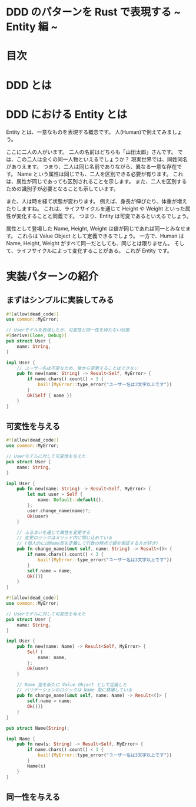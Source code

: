 # DDD のパターンを Rust で表現する ~ Entity 編 ~

# 目次

# DDD とは

# DDD における Entity とは

Entity とは、一意なものを表現する概念です。
人(Human)で例えてみましょう。

ここに二人の人がいます。
二人の名前はどちらも「山田太郎」さんです。
では、この二人は全くの同一人物といえるでしょうか？
現実世界では、同姓同名がありえます。
つまり、二人は同じ名前でありながら、異なる一意な存在です。
Name という属性は同じでも、二人を区別できる必要が有ります。
これは、属性が同じであっても区別されることを示します。
また、二人を区別するための識別子が必要となることも示しています。

また、人は時を経て状態が変わります。
例えば、身長が伸びたり、体重が増えたりしますね。
これは、ライフサイクルを通じて Height や Weight といった属性が変化することと同義です。
つまり、Entity は可変であるといえるでしょう。

属性として登場した Name, Height, Weight は値が同じであれば同一とみなせます。
これらは Value Object として定義できるでしょう。
一方で、Human は Name, Height, Weight がすべて同一だとしても、同じとは限りません。
そして、ライフサイクルによって変化することがある。
これが Entity です。

# 実装パターンの紹介

## まずはシンプルに実装してみる

```rust
#![allow(dead_code)]
use common::MyError;

// Userモデルを表現したが、可変性と同一性を持たない状態
#[derive(Clone, Debug)]
pub struct User {
    name: String,
}

impl User {
    // ユーザー名は不変なため、後から変更することはできない
    pub fn new(name: String) -> Result<Self, MyError> {
        if name.chars().count() < 3 {
            bail!(MyError::type_error("ユーザー名は3文字以上です"))
        }
        Ok(Self { name })
    }
}
```

## 可変性を与える

```rust
#![allow(dead_code)]
use common::MyError;

// Userモデルに対して可変性を与えた
pub struct User {
    name: String,
}

impl User {
    pub fn new(name: String) -> Result<Self, MyError> {
        let mut user = Self {
            name: Default::default(),
        };
        user.change_name(name)?;
        Ok(user)
    }

    // ふるまいを通じて属性を変更する
    // 変更ロジックはメソッド内に閉じ込めている
    // (個人的にはName型を定義して引数の時点で値を保証する方が好き)
    pub fn change_name(&mut self, name: String) -> Result<()> {
        if name.chars().count() < 3 {
            bail!(MyError::type_error("ユーザー名は3文字以上です"))
        }
        self.name = name;
        Ok(())
    }
}
```

```rust
#![allow(dead_code)]
use common::MyError;

// Userモデルに対して可変性を与えた
pub struct User {
    name: String,
}

impl User {
    pub fn new(name: Name) -> Result<Self, MyError> {
        Self {
            name: name,
        };
        Ok(user)
    }

    // Name 型を新たに Value Object として定義した
    // バリデーションのロジックは Name 型に移譲している
    pub fn change_name(&mut self, name: Name) -> Result<()> {
        self.name = name;
        Ok(())
    }
}

pub struct Name(String);

impl Name {
    pub fn new(s: String) -> Result<Self, MyError> {
        if name.chars().count() < 3 {
            bail!(MyError::type_error("ユーザー名は3文字以上です"))
        }
        Name(s)
    }
}
```

## 同一性を与える
